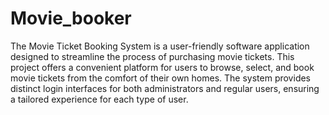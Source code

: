 # Movie_booker

The Movie Ticket Booking System is a user-friendly software application designed to streamline the process of purchasing movie tickets.
This project offers a convenient platform for users to browse, select, and book movie tickets from the comfort of their own homes.
The system provides distinct login interfaces for both administrators and regular users, ensuring a tailored experience for each type of user.
